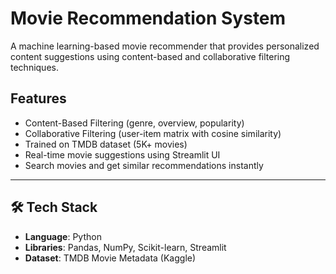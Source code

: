 #  Movie Recommendation System

A machine learning-based movie recommender that provides personalized content suggestions using content-based and collaborative filtering techniques.

##  Features

-  Content-Based Filtering (genre, overview, popularity)
-  Collaborative Filtering (user-item matrix with cosine similarity)
-  Trained on TMDB dataset (5K+ movies)
-  Real-time movie suggestions using Streamlit UI
-  Search movies and get similar recommendations instantly

---

## 🛠 Tech Stack

- **Language**: Python  
- **Libraries**: Pandas, NumPy, Scikit-learn, Streamlit  
- **Dataset**: TMDB Movie Metadata (Kaggle)



